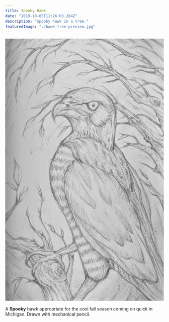 ```yaml
---
title: Spooky Hawk
date: "2019-10-05T11:26:03.284Z"
description: "Spooky hawk in a tree."
featuredImage: "./hawk-tree-preview.jpg"
---
```


![Hawk Tree](./hawk-tree.jpg)

A **Spooky** hawk appropriate for the cool fall season coming on quick in Michigan. Drawn with mechanical pencil.

